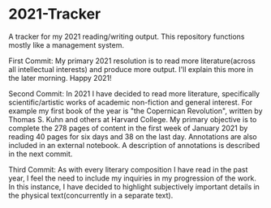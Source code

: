 # 2021-Tracker
A tracker for my 2021 reading/writing output. This repository functions mostly like a management system.

First Commit:
My primary 2021 resolution is to read more literature(across all intellectual interests) and produce more output. I'll explain this more in the later morning. Happy 2021!

Second Commit:
In 2021 I have decided to read more literature, specifically scientific/artistic works of academic non-fiction and general interest. For example my first book of the year is "the Copernican Revolution", written by Thomas S. Kuhn and others at Harvard College. My primary objective is to complete the 278 pages of content in the first week of January 2021 by reading 40 pages for six days and 38 on the last day. Annotations are also included in an external notebook. A description of annotations is described in the next commit.

Third Commit:
As with every literary composition I have read in the past year, I feel the need to include my inquiries in my progression of the work. In this instance, I have decided to highlight subjectively important details in the physical text(concurrently in a separate text).
